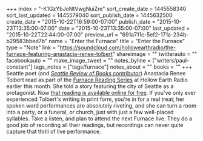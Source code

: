 +++
index = "-K1GzYbJoNtVwgNuiZre"
sort_create_date = 1445558340
sort_last_updated = 1445579040
sort_publish_date = 1445632500
create_date = "2015-10-22T16:59:00-07:00"
publish_date = "2015-10-23T13:35:00-07:00"
date = "2015-10-23T13:35:00-07:00"
last_updated = "2015-10-22T22:44:00-07:00"
preview_url = "691a711c-5ef2-171a-234b-b29583bbed7b"
name = "Enter the Furnace"
title = "Enter the Furnace"
type = "Note"
link = "https://soundcloud.com/hollowearthradio/the-furnace-featuring-anastacia-renee-tolbert"
shareimage = ""
twitterauto = ""
facebookauto = ""
make_image_tweet = ""
notes_byline = ["writers/paul-constant"]
tags_notes = ["tags/furnace"]
notes_about = ""
books = ""
+++
Seattle poet (and [*Seattle Review of Books* contributor](http://seattlereviewofbooks.com/notes/2015/08/25/rattail/)) Anastacia Renee Tolbert read as part of the [Furnace Reading Series](https://thefurnaceseattle.wordpress.com/) at Hollow Earth Radio earlier this month. She told a story featuring the city of Seattle as a protagonist. Now [that reading is available online for free](https://soundcloud.com/hollowearthradio/the-furnace-featuring-anastacia-renee-tolbert). If you've only ever experienced Tolbert's writing in print form, you're in for a real treat; her spoken word performances are absolutely riveting, and she can turn a room into a party, or a funeral, or church, just with just a few well-placed syllables. Take a listen, and plan to attend the next Furnace live. They do a good job of recording all their readings, but recordings can never quite capture that thrill of live performance.